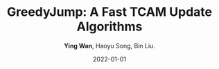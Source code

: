 ---
title: "GreedyJump: A Fast TCAM Update Algorithms"
collection: publications
category: journals
permalink: /publication/2022-01-01-GreedyJump
level: <strong>(CCF-A)</strong>
author: <strong>Ying Wan</strong>, Haoyu Song, Bin Liu.
date: 2022-01-01
venue: 'IEEE Networking Letters (LNET)'
paperurl: 'http://wany16.github.io/files/GreedyJump.pdf'
slidesurl: 'http://wany16.github.io/files/GreedyJump-PPT.pdf'
codeurl: 'https://academicpages.github.io/publications/'
---